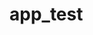 # app_test


<html><body><h1>
	<script>
  window.fbAsyncInit = function() {
    FB.init({
      appId      : '656253677833609',
      xfbml      : true,
      version    : 'v2.2'
    });
  };

  (function(d, s, id){
     var js, fjs = d.getElementsByTagName(s)[0];
     if (d.getElementById(id)) {return;}
     js = d.createElement(s); js.id = id;
     js.src = "//connect.facebook.net/en_US/sdk.js";
     fjs.parentNode.insertBefore(js, fjs);
   }(document, 'script', 'facebook-jssdk'));
</script>

<div
  class="fb-like"
  data-share="true"
  data-width="450"
  data-show-faces="true">
</div>
</body></html>
